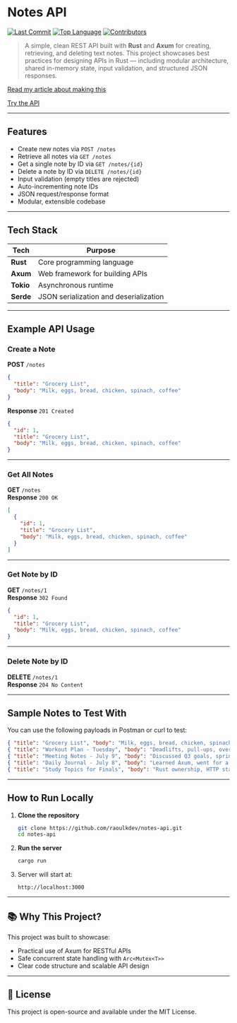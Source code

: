 # Notes API
[![Last Commit](https://img.shields.io/github/last-commit/raoulkdev/notes-api?style=flat&logo=git)](https://github.com/raoulkdev/notes-api/commits)
[![Top Language](https://img.shields.io/github/languages/top/raoulkdev/notes-api?style=flat&logo=c%2B%2B)](https://github.com/raoulkdev/notes-api)
[![Contributors](https://img.shields.io/github/contributors/raoulkdev/notes-api?style=flat&logo=github)](https://github.com/raoulkdev/notes-api/graphs/contributors)

> A simple, clean REST API built with **Rust** and **Axum** for creating, retrieving, and deleting text notes. This project showcases best practices for designing APIs in Rust — including modular architecture, shared in-memory state, input validation, and structured JSON responses.

[Read my article about making this](https://medium.com/@nkumba/building-a-clean-notes-api-in-rust-using-axum-0bd888578c81)

[Try the API](https://notes-api-wfeh.onrender.com/notes)

---

## Features

- Create new notes via `POST /notes`
- Retrieve all notes via `GET /notes`
- Get a single note by ID via `GET /notes/{id}`
- Delete a note by ID via `DELETE /notes/{id}`
- Input validation (empty titles are rejected)
- Auto-incrementing note IDs
- JSON request/response format
- Modular, extensible codebase

---

## Tech Stack

| Tech          | Purpose                                |
|---------------|----------------------------------------|
| **Rust**      | Core programming language              |
| **Axum**      | Web framework for building APIs        |
| **Tokio**     | Asynchronous runtime                   |
| **Serde**     | JSON serialization and deserialization |


---

## Example API Usage

### Create a Note

**POST** `/notes`  
```json
{
  "title": "Grocery List",
  "body": "Milk, eggs, bread, chicken, spinach, coffee"
}
```

**Response** `201 Created`  
```json
{
  "id": 1,
  "title": "Grocery List",
  "body": "Milk, eggs, bread, chicken, spinach, coffee"
}
```

---

### Get All Notes

**GET** `/notes`  
**Response** `200 OK`  
```json
[
  {
    "id": 1,
    "title": "Grocery List",
    "body": "Milk, eggs, bread, chicken, spinach, coffee"
  }
]
```

---

### Get Note by ID

**GET** `/notes/1`  
**Response** `302 Found`  
```json
{
  "id": 1,
  "title": "Grocery List",
  "body": "Milk, eggs, bread, chicken, spinach, coffee"
}
```

---

### Delete Note by ID

**DELETE** `/notes/1`  
**Response** `204 No Content`

---

## Sample Notes to Test With

You can use the following payloads in Postman or curl to test:

```json
{ "title": "Grocery List", "body": "Milk, eggs, bread, chicken, spinach, coffee." }
{ "title": "Workout Plan - Tuesday", "body": "Deadlifts, pull-ups, overhead press, core work." }
{ "title": "Meeting Notes - July 9", "body": "Discussed Q3 goals, sprint blockers, and deployment plan." }
{ "title": "Daily Journal - July 8", "body": "Learned Axum, went for a walk, felt productive." }
{ "title": "Study Topics for Finals", "body": "Rust ownership, HTTP status codes, SQL joins, async JS." }
```

---

## How to Run Locally

1. **Clone the repository**  
   ```bash
   git clone https://github.com/raoulkdev/notes-api.git
   cd notes-api
   ```

2. **Run the server**  
   ```bash
   cargo run
   ```

3. Server will start at:  
   ```
   http://localhost:3000
   ```

---

## 📚 Why This Project?

This project was built to showcase:
- Practical use of Axum for RESTful APIs
- Safe concurrent state handling with `Arc<Mutex<T>>`
- Clear code structure and scalable API design

---

## 📇 License

This project is open-source and available under the MIT License.
